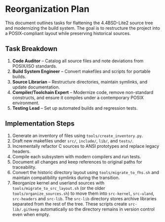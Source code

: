 # Reorganization Plan

This document outlines tasks for flattening the 4.4BSD-Lite2 source tree and modernizing the build system. The goal is to restructure the project into a POSIX-compliant layout while preserving historical sources.

## Task Breakdown

1. **Code Auditor** – Catalog all source files and note deviations from POSIX/ISO standards.
2. **Build System Engineer** – Convert makefiles and scripts for portable builds.
3. **Source Librarian** – Restructure directories, maintain symlinks, and update documentation.
4. **Compiler/Toolchain Expert** – Modernize code, remove non-standard constructs, and ensure it compiles under a contemporary POSIX environment.
5. **Testing Lead** – Set up automated builds and regression tests.

## Implementation Steps

1. Generate an inventory of files using `tools/create_inventory.py`.
2. Draft new makefiles under `src/`, `include/`, `lib/`, and `tests/`.
3. Incrementally refactor C sources to ANSI prototypes and replace legacy headers.
4. Compile each subsystem with modern compilers and run tests.
5. Document all changes and keep references to original paths for traceability.
6. Convert the historic directory layout using `tools/migrate_to_fhs.sh` and
   maintain compatibility symlinks during the transition.
7. Reorganize kernel and userland sources with
   `tools/migrate_to_src_layout.sh` (or the older `tools/organize_sources.sh`)
   to move them into `src-kernel`, `src-uland`, `src-headers` and `src-lib`.
   The `src-lib` directory stores archive libraries separated from the rest of
   the tree.  These scripts create `src-lib/.gitkeep` automatically so the
   directory remains in version control even when empty.

